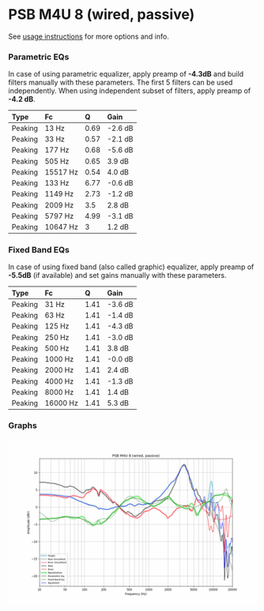 # PSB M4U 8 (wired, passive)
See [usage instructions](https://github.com/jaakkopasanen/AutoEq#usage) for more options and info.

### Parametric EQs
In case of using parametric equalizer, apply preamp of **-4.3dB** and build filters manually
with these parameters. The first 5 filters can be used independently.
When using independent subset of filters, apply preamp of **-4.2 dB**.

| Type    | Fc       |    Q | Gain    |
|:--------|:---------|:-----|:--------|
| Peaking | 13 Hz    | 0.69 | -2.6 dB |
| Peaking | 33 Hz    | 0.57 | -2.1 dB |
| Peaking | 177 Hz   | 0.68 | -5.6 dB |
| Peaking | 505 Hz   | 0.65 | 3.9 dB  |
| Peaking | 15517 Hz | 0.54 | 4.0 dB  |
| Peaking | 133 Hz   | 6.77 | -0.6 dB |
| Peaking | 1149 Hz  | 2.73 | -1.2 dB |
| Peaking | 2009 Hz  | 3.5  | 2.8 dB  |
| Peaking | 5797 Hz  | 4.99 | -3.1 dB |
| Peaking | 10647 Hz | 3    | 1.2 dB  |

### Fixed Band EQs
In case of using fixed band (also called graphic) equalizer, apply preamp of **-5.5dB**
(if available) and set gains manually with these parameters.

| Type    | Fc       |    Q | Gain    |
|:--------|:---------|:-----|:--------|
| Peaking | 31 Hz    | 1.41 | -3.6 dB |
| Peaking | 63 Hz    | 1.41 | -1.4 dB |
| Peaking | 125 Hz   | 1.41 | -4.3 dB |
| Peaking | 250 Hz   | 1.41 | -3.0 dB |
| Peaking | 500 Hz   | 1.41 | 3.8 dB  |
| Peaking | 1000 Hz  | 1.41 | -0.0 dB |
| Peaking | 2000 Hz  | 1.41 | 2.4 dB  |
| Peaking | 4000 Hz  | 1.41 | -1.3 dB |
| Peaking | 8000 Hz  | 1.41 | 1.4 dB  |
| Peaking | 16000 Hz | 1.41 | 5.3 dB  |

### Graphs
![](./PSB%20M4U%208%20(wired,%20passive).png)